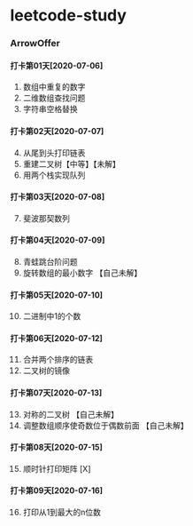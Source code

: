 # leetcode-study

### ArrowOffer
#### 打卡第01天[2020-07-06]
1. 数组中重复的数字
2. 二维数组查找问题
3. 字符串空格替换
#### 打卡第02天[2020-07-07]
4. 从尾到头打印链表
5. 重建二叉树【中等】【未解】
6. 用两个栈实现队列
#### 打卡第03天[2020-07-08]
7. 斐波那契数列
#### 打卡第04天[2020-07-09]
8. 青蛙跳台阶问题
9. 旋转数组的最小数字 【自己未解】
#### 打卡第05天[2020-07-10]
10. 二进制中1的个数
#### 打卡第06天[2020-07-12]
11. 合并两个排序的链表
12. 二叉树的镜像
#### 打卡第07天[2020-07-13]
13. 对称的二叉树 【自己未解】
14. 调整数组顺序使奇数位于偶数前面 【自己未解】
#### 打卡第08天[2020-07-15]
15. 顺时针打印矩阵 [X]
#### 打卡第09天[2020-07-16]
16. 打印从1到最大的n位数